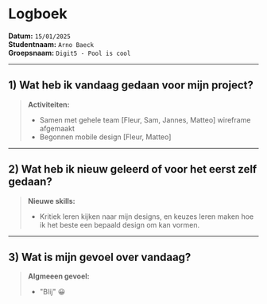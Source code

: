 # Logboek

**Datum:** `15/01/2025`  
**Studentnaam:** `Arno Baeck`  
**Groepsnaam:** `Digit5 - Pool is cool`

---
## 1) Wat heb ik vandaag gedaan voor mijn project?

> **Activiteiten:**  
> - Samen met gehele team [Fleur, Sam, Jannes, Matteo] wireframe afgemaakt
> - Begonnen mobile design [Fleur, Matteo]

---
## 2) Wat heb ik nieuw geleerd of voor het eerst zelf gedaan?

> **Nieuwe skills:**  
> - Kritiek leren kijken naar mijn designs, en keuzes leren maken hoe ik het beste een bepaald design om kan vormen.

---
## 3) Wat is mijn gevoel over vandaag?

> **Algmeeen gevoel:**  
> - "Blij" 😀  